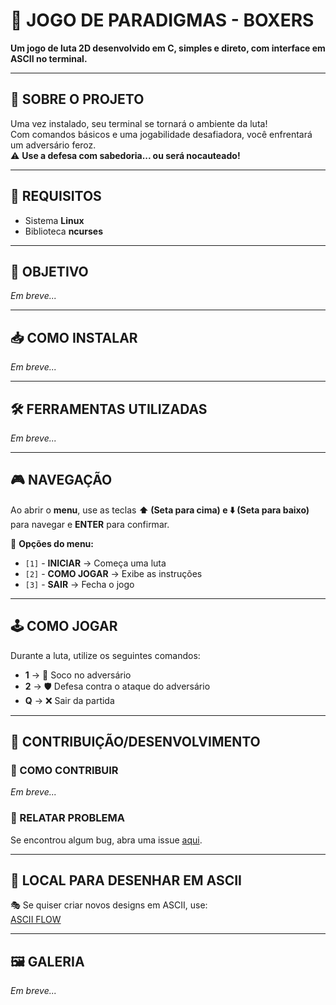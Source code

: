 # 🥊 JOGO DE PARADIGMAS - BOXERS  
**Um jogo de luta 2D desenvolvido em C, simples e direto, com interface em ASCII no terminal.**  

---

## 📌 SOBRE O PROJETO  
Uma vez instalado, seu terminal se tornará o ambiente da luta!  
Com comandos básicos e uma jogabilidade desafiadora, você enfrentará um adversário feroz.  
⚠️ **Use a defesa com sabedoria... ou será nocauteado!**  

---

## 🔧 REQUISITOS  
- Sistema **Linux**  
- Biblioteca **ncurses**  

---

## 🎯 OBJETIVO  
*Em breve...*  

---

## 📥 COMO INSTALAR  
*Em breve...*  

---

## 🛠️ FERRAMENTAS UTILIZADAS  
*Em breve...*  

---

## 🎮 NAVEGAÇÃO  
Ao abrir o **menu**, use as teclas **⬆️ (Seta para cima) e ⬇️ (Seta para baixo)** para navegar e **ENTER** para confirmar.  

📌 **Opções do menu:**  
- `[1]` - **INICIAR** → Começa uma luta  
- `[2]` - **COMO JOGAR** → Exibe as instruções  
- `[3]` - **SAIR** → Fecha o jogo  

---

## 🕹️ COMO JOGAR  
Durante a luta, utilize os seguintes comandos:  
- **1** → 🥊 Soco no adversário  
- **2** → 🛡️ Defesa contra o ataque do adversário  
- **Q** → ❌ Sair da partida  

---

## 🤝 CONTRIBUIÇÃO/DESENVOLVIMENTO  

### 📝 COMO CONTRIBUIR  
*Em breve...*  

### 🐛 RELATAR PROBLEMA  
Se encontrou algum bug, abra uma issue [aqui]().  

---

## 🎨 LOCAL PARA DESENHAR EM ASCII  
🎭 Se quiser criar novos designs em ASCII, use:  
[ASCII FLOW](https://asciiflow.com/#/)  

---

## 🖼️ GALERIA  
*Em breve...*  
